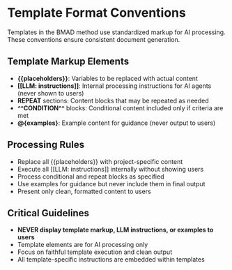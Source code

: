# Template Format Conventions

Templates in the BMAD method use standardized markup for AI processing. These conventions ensure
consistent document generation.

## Template Markup Elements

- **{{placeholders}}**: Variables to be replaced with actual content
- **[[LLM: instructions]]**: Internal processing instructions for AI agents (never shown to users)
- **REPEAT** sections: Content blocks that may be repeated as needed
- **^^CONDITION^^** blocks: Conditional content included only if criteria are met
- **@{examples}**: Example content for guidance (never output to users)

## Processing Rules

- Replace all {{placeholders}} with project-specific content
- Execute all [[LLM: instructions]] internally without showing users
- Process conditional and repeat blocks as specified
- Use examples for guidance but never include them in final output
- Present only clean, formatted content to users

## Critical Guidelines

- **NEVER display template markup, LLM instructions, or examples to users**
- Template elements are for AI processing only
- Focus on faithful template execution and clean output
- All template-specific instructions are embedded within templates
